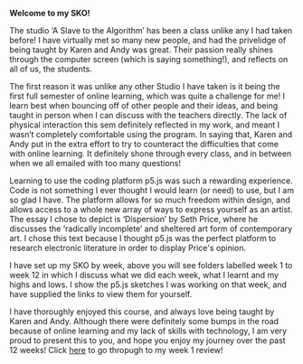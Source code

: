 **Welcome to my SKO!**

The studio ‘A Slave to the Algorithm’ has been a class unlike any I had taken before! I have virtually met so many new people, and had the privelidge of being taught by Karen and Andy was great. Their passion really shines through the computer screen (which is saying something!), and reflects on all of us, the students.

The first reason it was unlike any other Studio I have taken is it being the first full semester of online learning, which was quite a challenge for me! I learn best when bouncing off of other people and their ideas, and being taught in person when I can discuss with the teachers directly. The lack of physical interaction this sem definitely reflected in my work, and meant I wasn’t completely comfortable using the program. In saying that, Karen and Andy put in the extra effort to try to counteract the difficulties that come with online learning. It definitely shone through every class, and in between when we all emailed with too many questions! 

Learning to use the coding platform p5.js was such a rewarding experience. Code is not something I ever thought I would learn (or need) to use, but I am so glad I have. The platform allows for so much freedom within design, and allows access to a whole new array of ways to express yourself as an artist. The essay I chose to depict is ‘Dispersion’ by Seth Price, where he discusses the ‘radically incomplete’ and sheltered art form of contemporary art. I chose this text because I thought p5.js was the perfect platform to research electronic literature in order to display Price's opinion. 

I have set up my SKO by week, above you will see folders labelled week 1 to week 12 in which I discuss what we did each week, what I learnt and my highs and lows. I show the p5.js sketches I was working on that week, and have supplied the links to view them for yourself. 

I have thoroughly enjoyed this course, and always love being taught by Karen and Andy. Although there were definitely some bumps in the road because of online learning and my lack of skills with technology, I am very proud to present this to you, and hope you enjoy my journey over the past 12 weeks! Click [here](https://github.com/rubybrown101/codewordsstudio/blob/master/SKO1/week1/README.md) to go thropugh to my week 1 review!
